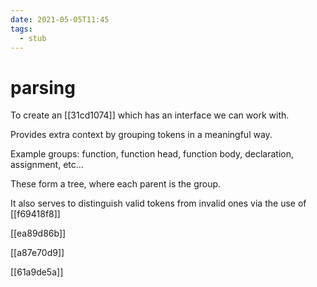```yaml
---
date: 2021-05-05T11:45
tags: 
  - stub
---
```


# parsing

To create an [[31cd1074]] which has an interface we can work with.

Provides extra context by grouping tokens in a meaningful way.

Example groups: function, function head, function body, declaration, assignment, etc...

These form a tree, where each parent is the group.

It also serves to distinguish valid tokens from invalid ones via the use of [[f69418f8]] 

[[ea89d86b]]

[[a87e70d9]]

[[61a9de5a]]
